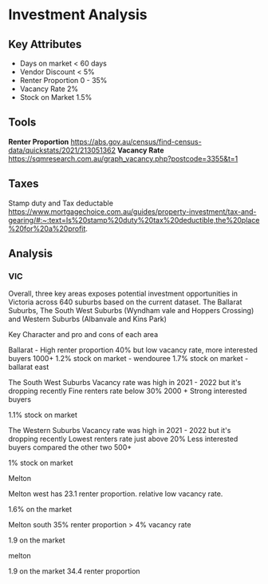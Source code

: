 # Investment Analysis

## Key Attributes
- Days on market < 60 days
- Vendor Discount < 5%
- Renter Proportion 0 - 35%
- Vacancy Rate 2%
- Stock on Market 1.5%

## Tools
**Renter Proportion**
https://abs.gov.au/census/find-census-data/quickstats/2021/213051362 
**Vacancy Rate**
https://sqmresearch.com.au/graph_vacancy.php?postcode=3355&t=1 

## Taxes
Stamp duty and Tax deductable
https://www.mortgagechoice.com.au/guides/property-investment/tax-and-gearing/#:~:text=Is%20stamp%20duty%20tax%20deductible,the%20place%20for%20a%20profit. 

## Analysis
### VIC

Overall, three key areas exposes potential investment opportunities in Victoria across 640 suburbs based on the current dataset.
The Ballarat Suburbs, The South West Suburbs (Wyndham vale and Hoppers Crossing) and Western Suburbs (Albanvale and Kins Park)

Key Character and pro and cons of each area


Ballarat - 
High renter proportion 40% but low vacancy rate, more interested buyers 1000+
 1.2% stock on market - wendouree
 1.7% stock on market - ballarat east

The South West Suburbs
Vacancy rate was high in 2021 - 2022 but it's dropping recently 
Fine renters rate below 30% 2000 +
Strong interested buyers 

 1.1% stock on market

The Western Suburbs
Vacancy rate was high in 2021 - 2022 but it's dropping recently 
Lowest renters rate just above 20%
Less interested buyers compared the other two 500+

 1% stock on market

Melton

Melton west has 23.1 renter proportion. relative low vacancy rate.

1.6% on the market

Melton south 35% renter proportion > 4% vacancy rate

1.9 on the market

melton 

1.9 on the market 34.4 renter proportion 